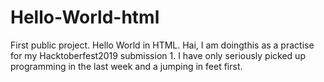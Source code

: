# Hello-World-html
First public project. Hello World in HTML.
Hai, I am doingthis as a practise for my Hacktoberfest2019 submission 1. I have only seriously picked up programming in the last week and a jumping in feet first.
